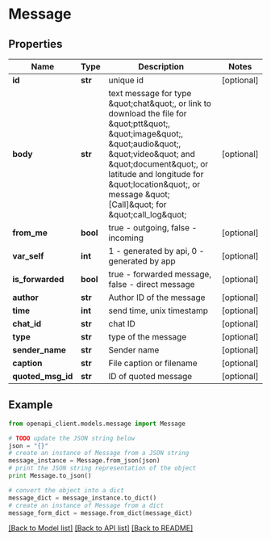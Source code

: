 # Message


## Properties
Name | Type | Description | Notes
------------ | ------------- | ------------- | -------------
**id** | **str** | unique id | [optional] 
**body** | **str** | text message for type \&quot;chat\&quot;, or link to download the file for \&quot;ptt\&quot;, \&quot;image\&quot;, \&quot;audio\&quot;, \&quot;video\&quot; and \&quot;document\&quot;, or latitude and longitude for \&quot;location\&quot;, or message \&quot;[Call]\&quot; for \&quot;call_log\&quot; | [optional] 
**from_me** | **bool** | true - outgoing, false - incoming | [optional] 
**var_self** | **int** | 1 - generated by api, 0 - generated by app | [optional] 
**is_forwarded** | **bool** | true - forwarded message, false - direct message | [optional] 
**author** | **str** | Author ID of the message | [optional] 
**time** | **int** | send time, unix timestamp | [optional] 
**chat_id** | **str** | chat ID | [optional] 
**type** | **str** | type of the message | [optional] 
**sender_name** | **str** | Sender name | [optional] 
**caption** | **str** | File caption or filename | [optional] 
**quoted_msg_id** | **str** | ID of quoted message | [optional] 

## Example

```python
from openapi_client.models.message import Message

# TODO update the JSON string below
json = "{}"
# create an instance of Message from a JSON string
message_instance = Message.from_json(json)
# print the JSON string representation of the object
print Message.to_json()

# convert the object into a dict
message_dict = message_instance.to_dict()
# create an instance of Message from a dict
message_form_dict = message.from_dict(message_dict)
```
[[Back to Model list]](../README.md#documentation-for-models) [[Back to API list]](../README.md#documentation-for-api-endpoints) [[Back to README]](../README.md)


